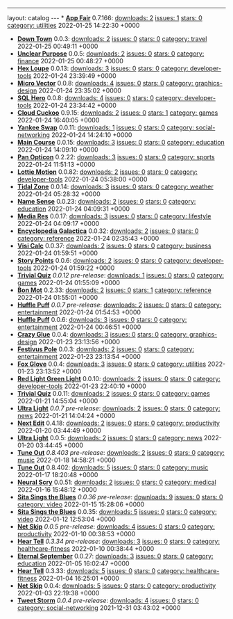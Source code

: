 ---
layout: catalog
---  * [**App Fair**](https://App-Fair.github.io/App/) 0.7.166: [downloads: 2](https://github.com/App-Fair/App/releases) [issues: 1](https://github.com/App-Fair/App/issues) [stars: 0](https://github.com/App-Fair/App.git) [category: utilities](https://github.com/topics/appfair-utilities) 2022-01-25 14:22:30 +0000
  * [**Down Town**](https://Down-Town.github.io/App/) 0.0.3: [downloads: 2](https://github.com/Down-Town/App/releases) [issues: 0](https://github.com/Down-Town/App/issues) [stars: 0](https://github.com/Down-Town/App.git) [category: travel](https://github.com/topics/appfair-travel) 2022-01-25 00:49:11 +0000
  * [**Unclear Purpose**](https://Unclear-Purpose.github.io/App/) 0.0.5: [downloads: 2](https://github.com/Unclear-Purpose/App/releases) [issues: 0](https://github.com/Unclear-Purpose/App/issues) [stars: 0](https://github.com/Unclear-Purpose/App.git) [category: finance](https://github.com/topics/appfair-finance) 2022-01-25 00:48:27 +0000
  * [**Hex Loupe**](https://Hex-Loupe.github.io/App/) 0.0.13: [downloads: 3](https://github.com/Hex-Loupe/App/releases) [issues: 0](https://github.com/Hex-Loupe/App/issues) [stars: 0](https://github.com/Hex-Loupe/App.git) [category: developer-tools](https://github.com/topics/appfair-developer-tools) 2022-01-24 23:39:49 +0000
  * [**Micro Vector**](https://Micro-Vector.github.io/App/) 0.0.8: [downloads: 4](https://github.com/Micro-Vector/App/releases) [issues: 0](https://github.com/Micro-Vector/App/issues) [stars: 0](https://github.com/Micro-Vector/App.git) [category: graphics-design](https://github.com/topics/appfair-graphics-design) 2022-01-24 23:35:02 +0000
  * [**SQL Hero**](https://SQL-Hero.github.io/App/) 0.0.8: [downloads: 4](https://github.com/SQL-Hero/App/releases) [issues: 0](https://github.com/SQL-Hero/App/issues) [stars: 0](https://github.com/SQL-Hero/App.git) [category: developer-tools](https://github.com/topics/appfair-developer-tools) 2022-01-24 23:34:42 +0000
  * [**Cloud Cuckoo**](https://Cloud-Cuckoo.github.io/App/) 0.9.15: [downloads: 2](https://github.com/Cloud-Cuckoo/App/releases) [issues: 0](https://github.com/Cloud-Cuckoo/App/issues) [stars: 1](https://github.com/Cloud-Cuckoo/App.git) [category: games](https://github.com/topics/appfair-games) 2022-01-24 16:40:05 +0000
  * [**Yankee Swap**](https://Yankee-Swap.github.io/App/) 0.0.11: [downloads: 1](https://github.com/Yankee-Swap/App/releases) [issues: 0](https://github.com/Yankee-Swap/App/issues) [stars: 0](https://github.com/Yankee-Swap/App.git) [category: social-networking](https://github.com/topics/appfair-social-networking) 2022-01-24 14:24:10 +0000
  * [**Main Course**](https://Main-Course.github.io/App/) 0.0.15: [downloads: 3](https://github.com/Main-Course/App/releases) [issues: 0](https://github.com/Main-Course/App/issues) [stars: 0](https://github.com/Main-Course/App.git) [category: education](https://github.com/topics/appfair-education) 2022-01-24 14:09:10 +0000
  * [**Pan Opticon**](https://Pan-Opticon.github.io/App/) 0.2.22: [downloads: 3](https://github.com/Pan-Opticon/App/releases) [issues: 0](https://github.com/Pan-Opticon/App/issues) [stars: 0](https://github.com/Pan-Opticon/App.git) [category: sports](https://github.com/topics/appfair-sports) 2022-01-24 11:51:13 +0000
  * [**Lottie Motion**](https://Lottie-Motion.github.io/App/) 0.0.82: [downloads: 2](https://github.com/Lottie-Motion/App/releases) [issues: 0](https://github.com/Lottie-Motion/App/issues) [stars: 0](https://github.com/Lottie-Motion/App.git) [category: developer-tools](https://github.com/topics/appfair-developer-tools) 2022-01-24 05:38:00 +0000
  * [**Tidal Zone**](https://Tidal-Zone.github.io/App/) 0.0.14: [downloads: 3](https://github.com/Tidal-Zone/App/releases) [issues: 0](https://github.com/Tidal-Zone/App/issues) [stars: 0](https://github.com/Tidal-Zone/App.git) [category: weather](https://github.com/topics/appfair-weather) 2022-01-24 05:28:32 +0000
  * [**Name Sense**](https://Name-Sense.github.io/App/) 0.0.23: [downloads: 2](https://github.com/Name-Sense/App/releases) [issues: 0](https://github.com/Name-Sense/App/issues) [stars: 0](https://github.com/Name-Sense/App.git) [category: education](https://github.com/topics/appfair-education) 2022-01-24 04:09:31 +0000
  * [**Media Res**](https://Media-Res.github.io/App/) 0.0.17: [downloads: 3](https://github.com/Media-Res/App/releases) [issues: 0](https://github.com/Media-Res/App/issues) [stars: 0](https://github.com/Media-Res/App.git) [category: lifestyle](https://github.com/topics/appfair-lifestyle) 2022-01-24 04:09:17 +0000
  * [**Encyclopedia Galactica**](https://Encyclopedia-Galactica.github.io/App/) 0.0.32: [downloads: 2](https://github.com/Encyclopedia-Galactica/App/releases) [issues: 0](https://github.com/Encyclopedia-Galactica/App/issues) [stars: 0](https://github.com/Encyclopedia-Galactica/App.git) [category: reference](https://github.com/topics/appfair-reference) 2022-01-24 02:35:43 +0000
  * [**Visi Calc**](https://Visi-Calc.github.io/App/) 0.0.37: [downloads: 2](https://github.com/Visi-Calc/App/releases) [issues: 0](https://github.com/Visi-Calc/App/issues) [stars: 0](https://github.com/Visi-Calc/App.git) [category: business](https://github.com/topics/appfair-business) 2022-01-24 01:59:51 +0000
  * [**Story Points**](https://Story-Points.github.io/App/) 0.0.6: [downloads: 2](https://github.com/Story-Points/App/releases) [issues: 0](https://github.com/Story-Points/App/issues) [stars: 0](https://github.com/Story-Points/App.git) [category: developer-tools](https://github.com/topics/appfair-developer-tools) 2022-01-24 01:59:22 +0000
  * [**Trivial Quiz**](https://Trivial-Quiz.github.io/App/) _0.0.12 pre-release_: [downloads: 1](https://github.com/Trivial-Quiz/App/releases) [issues: 0](https://github.com/Trivial-Quiz/App/issues) [stars: 0](https://github.com/Trivial-Quiz/App.git) [category: games](https://github.com/topics/appfair-games) 2022-01-24 01:55:09 +0000
  * [**Bon Mot**](https://Bon-Mot.github.io/App/) 0.2.33: [downloads: 2](https://github.com/Bon-Mot/App/releases) [issues: 0](https://github.com/Bon-Mot/App/issues) [stars: 1](https://github.com/Bon-Mot/App.git) [category: reference](https://github.com/topics/appfair-reference) 2022-01-24 01:55:01 +0000
  * [**Huffle Puff**](https://Huffle-Puff.github.io/App/) _0.0.7 pre-release_: [downloads: 2](https://github.com/Huffle-Puff/App/releases) [issues: 0](https://github.com/Huffle-Puff/App/issues) [stars: 0](https://github.com/Huffle-Puff/App.git) [category: entertainment](https://github.com/topics/appfair-entertainment) 2022-01-24 01:54:53 +0000
  * [**Huffle Puff**](https://Huffle-Puff.github.io/App/) 0.0.6: [downloads: 3](https://github.com/Huffle-Puff/App/releases) [issues: 0](https://github.com/Huffle-Puff/App/issues) [stars: 0](https://github.com/Huffle-Puff/App.git) [category: entertainment](https://github.com/topics/appfair-entertainment) 2022-01-24 00:46:51 +0000
  * [**Crazy Glue**](https://Crazy-Glue.github.io/App/) 0.0.4: [downloads: 3](https://github.com/Crazy-Glue/App/releases) [issues: 0](https://github.com/Crazy-Glue/App/issues) [stars: 0](https://github.com/Crazy-Glue/App.git) [category: graphics-design](https://github.com/topics/appfair-graphics-design) 2022-01-23 23:13:56 +0000
  * [**Festivus Pole**](https://Festivus-Pole.github.io/App/) 0.0.3: [downloads: 2](https://github.com/Festivus-Pole/App/releases) [issues: 0](https://github.com/Festivus-Pole/App/issues) [stars: 0](https://github.com/Festivus-Pole/App.git) [category: entertainment](https://github.com/topics/appfair-entertainment) 2022-01-23 23:13:54 +0000
  * [**Fox Glove**](https://Fox-Glove.github.io/App/) 0.0.4: [downloads: 3](https://github.com/Fox-Glove/App/releases) [issues: 0](https://github.com/Fox-Glove/App/issues) [stars: 0](https://github.com/Fox-Glove/App.git) [category: utilities](https://github.com/topics/appfair-utilities) 2022-01-23 23:13:52 +0000
  * [**Red Light Green Light**](https://Red-Light-Green-Light.github.io/App/) 0.0.10: [downloads: 2](https://github.com/Red-Light-Green-Light/App/releases) [issues: 0](https://github.com/Red-Light-Green-Light/App/issues) [stars: 0](https://github.com/Red-Light-Green-Light/App.git) [category: developer-tools](https://github.com/topics/appfair-developer-tools) 2022-01-23 22:40:10 +0000
  * [**Trivial Quiz**](https://Trivial-Quiz.github.io/App/) 0.0.11: [downloads: 2](https://github.com/Trivial-Quiz/App/releases) [issues: 0](https://github.com/Trivial-Quiz/App/issues) [stars: 0](https://github.com/Trivial-Quiz/App.git) [category: games](https://github.com/topics/appfair-games) 2022-01-21 14:55:04 +0000
  * [**Ultra Light**](https://Ultra-Light.github.io/App/) _0.0.7 pre-release_: [downloads: 2](https://github.com/Ultra-Light/App/releases) [issues: 0](https://github.com/Ultra-Light/App/issues) [stars: 0](https://github.com/Ultra-Light/App.git) [category: news](https://github.com/topics/appfair-news) 2022-01-21 14:04:24 +0000
  * [**Next Edit**](https://Next-Edit.github.io/App/) 0.4.18: [downloads: 2](https://github.com/Next-Edit/App/releases) [issues: 0](https://github.com/Next-Edit/App/issues) [stars: 0](https://github.com/Next-Edit/App.git) [category: productivity](https://github.com/topics/appfair-productivity) 2022-01-20 03:44:49 +0000
  * [**Ultra Light**](https://Ultra-Light.github.io/App/) 0.0.5: [downloads: 2](https://github.com/Ultra-Light/App/releases) [issues: 0](https://github.com/Ultra-Light/App/issues) [stars: 0](https://github.com/Ultra-Light/App.git) [category: news](https://github.com/topics/appfair-news) 2022-01-20 03:44:45 +0000
  * [**Tune Out**](https://Tune-Out.github.io/App/) _0.8.403 pre-release_: [downloads: 2](https://github.com/Tune-Out/App/releases) [issues: 0](https://github.com/Tune-Out/App/issues) [stars: 0](https://github.com/Tune-Out/App.git) [category: music](https://github.com/topics/appfair-music) 2022-01-18 14:58:21 +0000
  * [**Tune Out**](https://Tune-Out.github.io/App/) 0.8.402: [downloads: 5](https://github.com/Tune-Out/App/releases) [issues: 0](https://github.com/Tune-Out/App/issues) [stars: 0](https://github.com/Tune-Out/App.git) [category: music](https://github.com/topics/appfair-music) 2022-01-17 18:20:48 +0000
  * [**Neural Scry**](https://Neural-Scry.github.io/App/) 0.0.51: [downloads: 2](https://github.com/Neural-Scry/App/releases) [issues: 0](https://github.com/Neural-Scry/App/issues) [stars: 0](https://github.com/Neural-Scry/App.git) [category: medical](https://github.com/topics/appfair-medical) 2022-01-16 15:48:12 +0000
  * [**Sita Sings the Blues**](https://Sita-Sings-the-Blues.github.io/App/) _0.0.36 pre-release_: [downloads: 9](https://github.com/Sita-Sings-the-Blues/App/releases) [issues: 0](https://github.com/Sita-Sings-the-Blues/App/issues) [stars: 0](https://github.com/Sita-Sings-the-Blues/App.git) [category: video](https://github.com/topics/appfair-video) 2022-01-15 15:28:06 +0000
  * [**Sita Sings the Blues**](https://Sita-Sings-the-Blues.github.io/App/) 0.0.35: [downloads: 5](https://github.com/Sita-Sings-the-Blues/App/releases) [issues: 0](https://github.com/Sita-Sings-the-Blues/App/issues) [stars: 0](https://github.com/Sita-Sings-the-Blues/App.git) [category: video](https://github.com/topics/appfair-video) 2022-01-12 12:53:04 +0000
  * [**Net Skip**](https://Net-Skip.github.io/App/) _0.0.5 pre-release_: [downloads: 4](https://github.com/Net-Skip/App/releases) [issues: 0](https://github.com/Net-Skip/App/issues) [stars: 0](https://github.com/Net-Skip/App.git) [category: productivity](https://github.com/topics/appfair-productivity) 2022-01-10 00:38:53 +0000
  * [**Hear Tell**](https://Hear-Tell.github.io/App/) _0.3.34 pre-release_: [downloads: 3](https://github.com/Hear-Tell/App/releases) [issues: 0](https://github.com/Hear-Tell/App/issues) [stars: 0](https://github.com/Hear-Tell/App.git) [category: healthcare-fitness](https://github.com/topics/appfair-healthcare-fitness) 2022-01-10 00:38:44 +0000
  * [**Eternal September**](https://Eternal-September.github.io/App/) 0.0.27: [downloads: 3](https://github.com/Eternal-September/App/releases) [issues: 0](https://github.com/Eternal-September/App/issues) [stars: 0](https://github.com/Eternal-September/App.git) [category: education](https://github.com/topics/appfair-education) 2022-01-05 16:02:47 +0000
  * [**Hear Tell**](https://Hear-Tell.github.io/App/) 0.3.33: [downloads: 5](https://github.com/Hear-Tell/App/releases) [issues: 0](https://github.com/Hear-Tell/App/issues) [stars: 0](https://github.com/Hear-Tell/App.git) [category: healthcare-fitness](https://github.com/topics/appfair-healthcare-fitness) 2022-01-04 16:25:01 +0000
  * [**Net Skip**](https://Net-Skip.github.io/App/) 0.0.4: [downloads: 5](https://github.com/Net-Skip/App/releases) [issues: 0](https://github.com/Net-Skip/App/issues) [stars: 0](https://github.com/Net-Skip/App.git) [category: productivity](https://github.com/topics/appfair-productivity) 2022-01-03 22:19:38 +0000
  * [**Tweet Storm**](https://Tweet-Storm.github.io/App/) _0.0.4 pre-release_: [downloads: 4](https://github.com/Tweet-Storm/App/releases) [issues: 0](https://github.com/Tweet-Storm/App/issues) [stars: 0](https://github.com/Tweet-Storm/App.git) [category: social-networking](https://github.com/topics/appfair-social-networking) 2021-12-31 03:43:02 +0000
